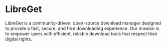 # LibreGet
LibreGet is a community-driven, open-source download manager designed to provide a fast, secure, and free downloading experience. Our mission is to empower users with efficient, reliable download tools that respect their digital rights.
